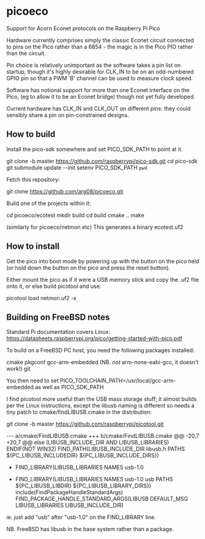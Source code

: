 # picoeco
Support for Acorn Econet protocols on the Raspberry Pi Pico

Hardware currently comprises simply the classic Econet circuit
connected to pins on the Pico rather than a 6854 - the magic is
in the Pico PIO rather than the circuit.

Pin choice is relatively unimportant as the software takes a
pin list on startup, though it's highly desirable for CLK_IN
to be on an odd-numbered GPIO pin so that a PWM 'B' channel
can be used to measure clock speed.

Software has notional support for more than one Econet interface
on the Pico, (eg to allow it to be an Econet bridge) though not yet
fully developed.

Current hardware has CLK_IN and CLK_OUT on different pins: they
could sensibly share a pin on pin-constrained designs.


How to build
------------

Install the pico-sdk somewhere and set PICO_SDK_PATH to point at it.

git clone -b master https://github.com/raspberrypi/pico-sdk.git
cd pico-sdk
git submodule update --init
setenv PICO_SDK_PATH `pwd`

Fetch this repository:

git clone https://github.com/arg08/picoeco.git

Build one of the projects within it:

cd picoeco/ecotest
mkdir build
cd build
cmake ..
make

(similarly for picoeco/netmon etc)
This generates a binary ecotest.uf2

How to install
--------------
Get the pico into boot mode by powering up with the button on the pico
held (or hold down the button on the pico and press the reset button).

Either mount the pico as if it were a USB memory stick and copy the .uf2
file onto it, or else build picotool and use:

 picotool load netmon.uf2 -x



Building on FreeBSD notes
-------------------------
Standard Pi documentation covers Linux:
 https://datasheets.raspberrypi.org/pico/getting-started-with-pico.pdf

To build on a FreeBSD PC host, you need the following packages installed:

cmake
pkgconf
gcc-arm-embedded	(NB. _not_ arm-none-eabi-gcc, it doesn't work!)
git

You then need to set PICO_TOOLCHAIN_PATH=/usr/local/gcc-arm-embedded
as well as PICO_SDK_PATH

I find picotool more useful than the USB mass storage stuff; it
almost builds per the Linux instructions, except the libusb
naming is different so needs a tiny patch to cmake/findLIBUSB.cmake
in the distribution:

git clone -b master https://github.com/raspberrypi/picotool.git

--- a/cmake/FindLIBUSB.cmake
+++ b/cmake/FindLIBUSB.cmake
@@ -20,7 +20,7 @@ else (LIBUSB_INCLUDE_DIR AND LIBUSB_LIBRARIES)
     ENDIF(NOT WIN32)
     FIND_PATH(LIBUSB_INCLUDE_DIR libusb.h
             PATHS ${PC_LIBUSB_INCLUDEDIR} ${PC_LIBUSB_INCLUDE_DIRS})
-    FIND_LIBRARY(LIBUSB_LIBRARIES NAMES usb-1.0
+    FIND_LIBRARY(LIBUSB_LIBRARIES NAMES usb-1.0 usb
             PATHS ${PC_LIBUSB_LIBDIR} ${PC_LIBUSB_LIBRARY_DIRS})
     include(FindPackageHandleStandardArgs)
     FIND_PACKAGE_HANDLE_STANDARD_ARGS(LIBUSB DEFAULT_MSG LIBUSB_LIBRARIES LIBUSB_INCLUDE_DIR)

ie. just add "usb" after "usb-1.0" on the FIND_LIBRARY line.

NB. FreeBSD has libusb in the base system rather than a package.
